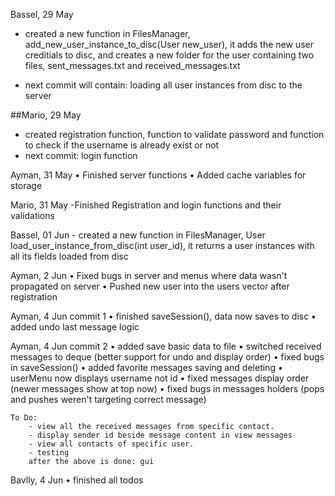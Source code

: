 Bassel, 29 May

- created a new function in FilesManager, add_new_user_instance_to_disc(User new_user), it adds the new user creditials to disc, and creates a new folder for the user containing two files, sent_messages.txt and received_messages.txt

- next commit will contain: 
     loading all user instances from disc to the server
     
 ##Mario, 29 May
 - created registration function, function to validate password and function to check if the username is already exist or not
 - next commit: 
     login function


Ayman, 31 May
    • Finished server functions
    • Added cache variables for storage
    
Mario, 31 May
     -Finished Registration and login functions and their validations


Bassel, 01 Jun
    - created a new function in FilesManager, User load_user_instance_from_disc(int user_id), it returns a user instances with all its fields loaded from disc
    
 
Ayman, 2 Jun
    • Fixed bugs in server and menus where data wasn't propagated on server
    • Pushed new user into the users vector after registration

Ayman, 4 Jun commit 1
    • finished saveSession(), data now saves to disc
    • added undo last message logic

Ayman, 4 Jun commit 2
    • added save basic data to file
    • switched received messages to deque (better support for undo and display order)
    • fixed bugs in saveSession()
    • added favorite messages saving and deleting
    • userMenu now displays username not id
    • fixed messages display order (newer messages show at top now)
    • fixed bugs in messages holders (pops and pushes weren't targeting correct message)

    To Do:
        - view all the received messages from specific contact.
        - display sender id beside message content in view messages
        - view all contacts of specific user.
        - testing
        after the above is done: gui
        
Bavlly, 4 Jun 
      • finished all todos 
